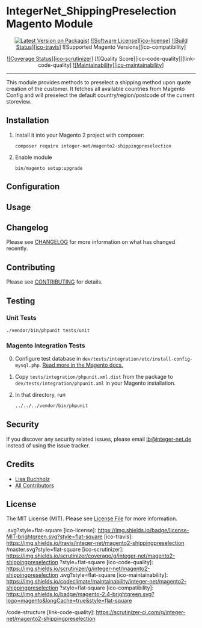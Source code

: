 # IntegerNet_ShippingPreselection Magento Module
<div align="center">

[![Latest Version on Packagist][ico-version]][link-packagist]
[![Software License][ico-license]](LICENSE.md)
[![Build Status][ico-travis]][link-travis]
![Supported Magento Versions][ico-compatibility]

[![Coverage Status][ico-scrutinizer]][link-scrutinizer]
[![Quality Score][ico-code-quality]][link-code-quality]
[![Maintainability][ico-maintainability]][link-maintainability]
</div>

---

This module provides methods to preselect a shipping method upon quote creation of the customer. It fetches all available countries from Magento Config and will preselect the default country/region/postcode of the current storeview.



## Installation

1. Install it into your Magento 2 project with composer:
    ```
    composer require integer-net/magento2-shippingpreselection

    ```

2. Enable module
    ```
    bin/magento setup:upgrade
    ```

## Configuration

## Usage

## Changelog

Please see [CHANGELOG](CHANGELOG.md) for more information on what has changed recently.

## Contributing

Please see [CONTRIBUTING](CONTRIBUTING.md) for details.

## Testing

### Unit Tests

```
./vendor/bin/phpunit tests/unit
```

### Magento Integration Tests

0. Configure test database in `dev/tests/integration/etc/install-config-mysql.php`. [Read more in the Magento docs.](https://devdocs.magento.com/guides/v2.4/test/integration/integration_test_execution.html) 

1. Copy `tests/integration/phpunit.xml.dist` from the package to `dev/tests/integration/phpunit.xml` in your Magento installation.

2. In that directory, run
    ``` bash
    ../../../vendor/bin/phpunit
    ```


## Security

If you discover any security related issues, please email lb@integer-net.de instead of using the issue tracker.

## Credits

- [Lisa Buchholz][link-author]
- [All Contributors][link-contributors]

## License

The MIT License (MIT). Please see [License File](LICENSE) for more information.

[ico-version]: https://img.shields.io/packagist/v/integer-net/magento2-shippingpreselection
.svg?style=flat-square
[ico-license]: https://img.shields.io/badge/license-MIT-brightgreen.svg?style=flat-square
[ico-travis]: https://img.shields.io/travis/integer-net/magento2-shippingpreselection
/master.svg?style=flat-square
[ico-scrutinizer]: https://img.shields.io/scrutinizer/coverage/g/integer-net/magento2-shippingpreselection
?style=flat-square
[ico-code-quality]: https://img.shields.io/scrutinizer/g/integer-net/magento2-shippingpreselection
.svg?style=flat-square
[ico-maintainability]: https://img.shields.io/codeclimate/maintainability/integer-net/magento2-shippingpreselection
?style=flat-square
[ico-compatibility]: https://img.shields.io/badge/magento-2.4-brightgreen.svg?logo=magento&longCache=true&style=flat-square

[link-packagist]: https://packagist.org/packages/integer-net/magento2-shippingpreselection

[link-travis]: https://travis-ci.org/integer-net/magento2-shippingpreselection

[link-scrutinizer]: https://scrutinizer-ci.com/g/integer-net/magento2-shippingpreselection
/code-structure
[link-code-quality]: https://scrutinizer-ci.com/g/integer-net/magento2-shippingpreselection

[link-maintainability]: https://codeclimate.com/github/integer-net/magento2-shippingpreselection

[link-author]: https://github.com/lbuchholz
[link-contributors]: ../../contributors
